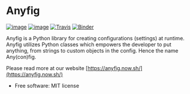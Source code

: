 # Anyfig

[![image](https://img.shields.io/pypi/v/anyfig.svg)](https://pypi.org/project/anyfig/)
[![image](https://img.shields.io/pypi/pyversions/anyfig.svg)](https://pypi.org/project/anyfig/)
[![Travis](https://img.shields.io/travis/OlofHarrysson/anyfig/master.svg?logo=travis)](https://travis-ci.org/c4urself/anyfig)
[![Binder](https://mybinder.org/badge_logo.svg)](https://mybinder.org/v2/gh/OlofHarrysson/anyfig/master)

Anyfig is a Python library for creating configurations (settings) at runtime. Anyfig utilizes Python classes which empowers the developer to put anything, from strings to custom objects in the config. Hence the name Any(con)fig.

Please read more at our website [https://anyfig.now.sh/](https://anyfig.now.sh/)

* Free software: MIT license